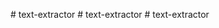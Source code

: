 
#   t e x t - e x t r a c t o r  
 #   t e x t - e x t r a c t o r  
 #   t e x t - e x t r a c t o r  
 